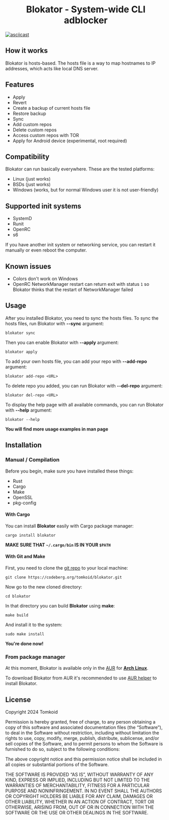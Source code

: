 <div align="center"><h1>Blokator - System-wide CLI adblocker</h1></div>

[![asciicast](https://asciinema.org/a/520298.svg)](https://asciinema.org/a/520298)

## How it works
Blokator is hosts-based. The hosts file is a way to map hostnames to IP addresses, which acts like local DNS server.

## Features
- Apply
- Revert
- Create a backup of current hosts file
- Restore backup
- Sync
- Add custom repos
- Delete custom repos
- Access custom repos with TOR
- Apply for Android device (experimental, root required)

## Compatibility
Blokator can run basically everywhere. These are the tested platforms:
- Linux (just works)
- BSDs (just works)
- Windows (works, but for normal Windows user it is not user-friendly)

## Supported init systems
- SystemD
- Runit
- OpenRC
- s6

If you have another init system or networking service, you can restart it manually or even reboot the computer.

## Known issues
- Colors don't work on Windows
- OpenRC NetworkManager restart can return exit with status `1` so Blokator thinks that the restart of NetworkManager failed

## Usage
After you installed Blokator, you need to sync the hosts files. To sync the hosts files, run Blokator with **--sync** argument:

```
blokator sync
```

Then you can enable Blokator with **--apply** argument:

```
blokator apply
```

To add your own hosts file, you can add your repo with **--add-repo** argument:

```
blokator add-repo <URL>
```

To delete repo you added, you can run Blokator with **--del-repo** argument:

```
blokator del-repo <URL>
```

To display the help page with all available commands, you can run Blokator with **--help** argument:

```
blokator --help
```

**You will find more usage examples in man page**

## Installation
### Manual / Compilation
Before you begin, make sure you have installed these things:
- Rust
- Cargo
- Make
- OpenSSL
- pkg-config

#### With Cargo
You can install **Blokator** easily with Cargo package manager:
```
cargo install blokator
```

**MAKE SURE THAT `~/.cargo/bin` IS IN YOUR `$PATH`**

#### With Git and Make
First, you need to clone the [git repo](https://codeberg.org/Tomkoid/blokator) to your local machine:

```
git clone https://codeberg.org/tomkoid/blokator.git
```

Now go to the new cloned directory:

```
cd blokator
```

In that directory you can build **Blokator** using **make**:

```
make build
```

And install it to the system:

```
sudo make install
```

**You're done now!**

### From package manager
At this moment, Blokator is available only in the [AUR](https://aur.archlinux.org) for **[Arch Linux](https://archlinux.org)**.

To download Blokator from AUR it's recommended to use [AUR helper](https://wiki.archlinux.org/title/AUR_helpers) to install Blokator.

## License

Copyright 2024 Tomkoid 

Permission is hereby granted, free of charge, to any person obtaining a copy of this software and associated documentation files (the “Software”), to deal in the Software without restriction, including without limitation the rights to use, copy, modify, merge, publish, distribute, sublicense, and/or sell copies of the Software, and to permit persons to whom the Software is furnished to do so, subject to the following conditions:

The above copyright notice and this permission notice shall be included in all copies or substantial portions of the Software.

THE SOFTWARE IS PROVIDED “AS IS”, WITHOUT WARRANTY OF ANY KIND, EXPRESS OR IMPLIED, INCLUDING BUT NOT LIMITED TO THE WARRANTIES OF MERCHANTABILITY, FITNESS FOR A PARTICULAR PURPOSE AND NONINFRINGEMENT. IN NO EVENT SHALL THE AUTHORS OR COPYRIGHT HOLDERS BE LIABLE FOR ANY CLAIM, DAMAGES OR OTHER LIABILITY, WHETHER IN AN ACTION OF CONTRACT, TORT OR OTHERWISE, ARISING FROM, OUT OF OR IN CONNECTION WITH THE SOFTWARE OR THE USE OR OTHER DEALINGS IN THE SOFTWARE.

